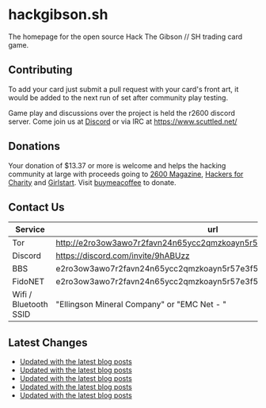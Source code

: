 # hackgibson.sh
The homepage for the open source Hack The Gibson // SH trading card game.


## Contributing

To add your card just submit a pull request with your card's front art, it would be added to the next run of set after community play testing.

Game play and discussions over the project is held the r2600 discord server. Come join us at [Discord](https://discord.com/invite/9hABUzz) or via IRC at https://www.scuttled.net/


## Donations

Your donation of $13.37 or more is welcome and helps the hacking community at large with proceeds going to [2600 Magazine](https://2600.com/), [Hackers for Charity](https://hackersforcharity.org) and [Girlstart](https://girlstart.org).  Visit [buymeacoffee](https://www.buymeacoffee.com/hackgibson.sh) to donate.


## Contact Us

Service | url
-|-
Tor | http://e2ro3ow3awo7r2favn24n65ycc2qmzkoayn5r57e3f56nvjwdcgg32ad.onion
Discord | https://discord.com/invite/9hABUzz
BBS | e2ro3ow3awo7r2favn24n65ycc2qmzkoayn5r57e3f56nvjwdcgg32ad.onion:23
FidoNET | e2ro3ow3awo7r2favn24n65ycc2qmzkoayn5r57e3f56nvjwdcgg32ad.onion:24554
Wifi / Bluetooth SSID | "Ellingson Mineral Company" or "EMC Net - <fidonet address>"

## Latest Changes
<!-- BLOG-POST-LIST:START -->
- [Updated with the latest blog posts](https://github.com/DFW2600/hackgibson.sh/commit/418f5fc9bb6d6629faf43e16051bc8d4315bdfbd)
- [Updated with the latest blog posts](https://github.com/DFW2600/hackgibson.sh/commit/ade6e0ccf08540f794ffb7abad5aa496f0e07613)
- [Updated with the latest blog posts](https://github.com/DFW2600/hackgibson.sh/commit/9b5f62c99069f6c6ee82df85aa5c6d59836f99b9)
- [Updated with the latest blog posts](https://github.com/DFW2600/hackgibson.sh/commit/7038328eaa5bb4770dea974a377d7cf6b26c301d)
- [Updated with the latest blog posts](https://github.com/DFW2600/hackgibson.sh/commit/c11657a995bd3a4b1e112414581db84336daaf6e)
<!-- BLOG-POST-LIST:END -->
